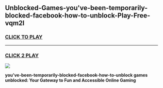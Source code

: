 
## Unblocked-Games-you've-been-temporarily-blocked-facebook-how-to-unblock-Play-Free-vqm2l
<h3>
<a href="https://premium76.site?title=you've-been-temporarily-blocked-facebook-how-to-unblock&ref=23A">CLICK TO PLAY</a></h3>
<hr>

<h3>
<a href="https://premium76.site?title=you've-been-temporarily-blocked-facebook-how-to-unblock&ref=23A">CLICK 2 PLAY</a>
  
</h3>

<a href="https://premium76.site?title=you've-been-temporarily-blocked-facebook-how-to-unblock&ref=23A"><img src="https://clearcache.store/games.png"></a>


**you've-been-temporarily-blocked-facebook-how-to-unblock games unblocked: Your Gateway to Fun and Accessible Online Gaming**
